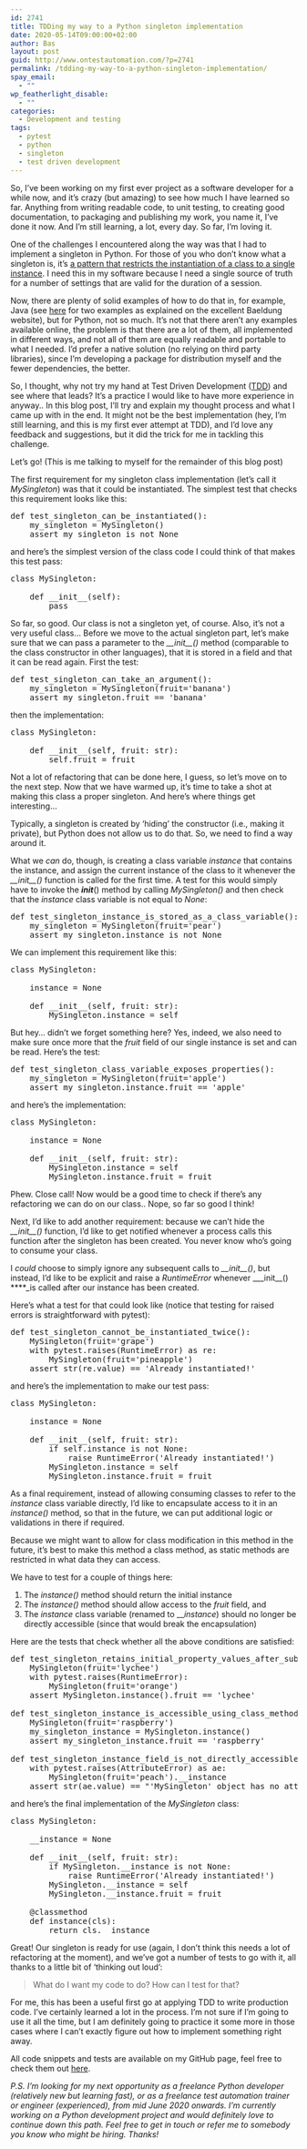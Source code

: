 ```yaml
---
id: 2741
title: TDDing my way to a Python singleton implementation
date: 2020-05-14T09:00:00+02:00
author: Bas
layout: post
guid: http://www.ontestautomation.com/?p=2741
permalink: /tdding-my-way-to-a-python-singleton-implementation/
spay_email:
  - ""
wp_featherlight_disable:
  - ""
categories:
  - Development and testing
tags:
  - pytest
  - python
  - singleton
  - test driven development
---
```

So, I&#8217;ve been working on my first ever project as a software developer for a while now, and it&#8217;s crazy (but amazing) to see how much I have learned so far. Anything from writing readable code, to unit testing, to creating good documentation, to packaging and publishing my work, you name it, I&#8217;ve done it now. And I&#8217;m still learning, a lot, every day. So far, I&#8217;m loving it.

One of the challenges I encountered along the way was that I had to implement a singleton in Python. For those of you who don&#8217;t know what a singleton is, it&#8217;s <a href="https://en.wikipedia.org/wiki/Singleton_pattern" target="_blank" rel="noreferrer noopener">a pattern that restricts the instantiation of a class to a single instance</a>. I need this in my software because I need a single source of truth for a number of settings that are valid for the duration of a session.

Now, there are plenty of solid examples of how to do that in, for example, Java (see <a rel="noreferrer noopener" href="https://www.baeldung.com/java-singleton" target="_blank">here</a> for two examples as explained on the excellent Baeldung website), but for Python, not so much. It&#8217;s not that there aren&#8217;t any examples available online, the problem is that there are a lot of them, all implemented in different ways, and not all of them are equally readable and portable to what I needed. I&#8217;d prefer a native solution (no relying on third party libraries), since I&#8217;m developing a package for distribution myself and the fewer dependencies, the better.

So, I thought, why not try my hand at Test Driven Development (<a rel="noreferrer noopener" href="https://en.wikipedia.org/wiki/Test-driven_development" target="_blank">TDD</a>) and see where that leads? It&#8217;s a practice I would like to have more experience in anyway.. In this blog post, I&#8217;ll try and explain my thought process and what I came up with in the end. It might not be the best implementation (hey, I&#8217;m still learning, and this is my first ever attempt at TDD), and I&#8217;d love any feedback and suggestions, but it did the trick for me in tackling this challenge.

Let&#8217;s go! (This is me talking to myself for the remainder of this blog post)

The first requirement for my singleton class implementation (let&#8217;s call it _MySingleton_) was that it could be instantiated. The simplest test that checks this requirement looks like this:

<pre class="EnlighterJSRAW" data-enlighter-language="python" data-enlighter-theme="" data-enlighter-highlight="" data-enlighter-linenumbers="" data-enlighter-lineoffset="" data-enlighter-title="" data-enlighter-group="">def test_singleton_can_be_instantiated():
    my_singleton = MySingleton()
    assert my_singleton is not None</pre>

and here&#8217;s the simplest version of the class code I could think of that makes this test pass:

<pre class="EnlighterJSRAW" data-enlighter-language="python" data-enlighter-theme="" data-enlighter-highlight="" data-enlighter-linenumbers="" data-enlighter-lineoffset="" data-enlighter-title="" data-enlighter-group="">class MySingleton:

    def __init__(self):
        pass</pre>

So far, so good. Our class is not a singleton yet, of course. Also, it&#8217;s not a very useful class… Before we move to the actual singleton part, let&#8217;s make sure that we can pass a parameter to the _\_\_init\_\_()_ method (comparable to the class constructor in other languages), that it is stored in a field and that it can be read again. First the test:

<pre class="EnlighterJSRAW" data-enlighter-language="python" data-enlighter-theme="" data-enlighter-highlight="" data-enlighter-linenumbers="" data-enlighter-lineoffset="" data-enlighter-title="" data-enlighter-group="">def test_singleton_can_take_an_argument():
    my_singleton = MySingleton(fruit=&#039;banana&#039;)
    assert my_singleton.fruit == &#039;banana&#039;</pre>

then the implementation:

<pre class="EnlighterJSRAW" data-enlighter-language="python" data-enlighter-theme="" data-enlighter-highlight="" data-enlighter-linenumbers="" data-enlighter-lineoffset="" data-enlighter-title="" data-enlighter-group="">class MySingleton:

    def __init__(self, fruit: str):
        self.fruit = fruit</pre>

Not a lot of refactoring that can be done here, I guess, so let&#8217;s move on to the next step. Now that we have warmed up, it&#8217;s time to take a shot at making this class a proper singleton. And here&#8217;s where things get interesting… 

Typically, a singleton is created by &#8216;hiding&#8217; the constructor (i.e., making it private), but Python does not allow us to do that. So, we need to find a way around it.

What we _can_ do, though, is creating a class variable _instance_ that contains the instance, and assign the current instance of the class to it whenever the _\_\_init\_\_()_ function is called for the first time. A test for this would simply have to invoke the ___init___() method by calling _MySingleton()_ and then check that the _instance_ class variable is not equal to _None_:

<pre class="EnlighterJSRAW" data-enlighter-language="python" data-enlighter-theme="" data-enlighter-highlight="" data-enlighter-linenumbers="" data-enlighter-lineoffset="" data-enlighter-title="" data-enlighter-group="">def test_singleton_instance_is_stored_as_a_class_variable():
    my_singleton = MySingleton(fruit=&#039;pear&#039;)
    assert my_singleton.instance is not None</pre>

We can implement this requirement like this:

<pre class="EnlighterJSRAW" data-enlighter-language="python" data-enlighter-theme="" data-enlighter-highlight="" data-enlighter-linenumbers="" data-enlighter-lineoffset="" data-enlighter-title="" data-enlighter-group="">class MySingleton:

    instance = None

    def __init__(self, fruit: str):
        MySingleton.instance = self</pre>

But hey… didn&#8217;t we forget something here? Yes, indeed, we also need to make sure once more that the _fruit_ field of our single instance is set and can be read. Here&#8217;s the test:

<pre class="EnlighterJSRAW" data-enlighter-language="python" data-enlighter-theme="" data-enlighter-highlight="" data-enlighter-linenumbers="" data-enlighter-lineoffset="" data-enlighter-title="" data-enlighter-group="">def test_singleton_class_variable_exposes_properties():
    my_singleton = MySingleton(fruit=&#039;apple&#039;)
    assert my_singleton.instance.fruit == &#039;apple&#039;</pre>

and here&#8217;s the implementation:

<pre class="EnlighterJSRAW" data-enlighter-language="python" data-enlighter-theme="" data-enlighter-highlight="" data-enlighter-linenumbers="" data-enlighter-lineoffset="" data-enlighter-title="" data-enlighter-group="">class MySingleton:

    instance = None

    def __init__(self, fruit: str):
        MySingleton.instance = self
        MySingleton.instance.fruit = fruit</pre>

Phew. Close call! Now would be a good time to check if there&#8217;s any refactoring we can do on our class.. Nope, so far so good I think!

Next, I&#8217;d like to add another requirement: because we can&#8217;t hide the _\_\_init\_\_()_ function, I&#8217;d like to get notified whenever a process calls this function after the singleton has been created. You never know who&#8217;s going to consume your class.

I _could_ choose to simply ignore any subsequent calls to _\_\_init\_\_()_, but instead, I&#8217;d like to be explicit and raise a _RuntimeError_ whenever _\_\_init\_\_() ****_is called after our instance has been created.

Here&#8217;s what a test for that could look like (notice that testing for raised errors is straightforward with pytest):

<pre class="EnlighterJSRAW" data-enlighter-language="python" data-enlighter-theme="" data-enlighter-highlight="" data-enlighter-linenumbers="" data-enlighter-lineoffset="" data-enlighter-title="" data-enlighter-group="">def test_singleton_cannot_be_instantiated_twice():
    MySingleton(fruit=&#039;grape&#039;)
    with pytest.raises(RuntimeError) as re:
        MySingleton(fruit=&#039;pineapple&#039;)
    assert str(re.value) == &#039;Already instantiated!&#039;</pre>

and here&#8217;s the implementation to make our test pass:

<pre class="EnlighterJSRAW" data-enlighter-language="python" data-enlighter-theme="" data-enlighter-highlight="" data-enlighter-linenumbers="" data-enlighter-lineoffset="" data-enlighter-title="" data-enlighter-group="">class MySingleton:

    instance = None

    def __init__(self, fruit: str):
        if self.instance is not None:
            raise RuntimeError(&#039;Already instantiated!&#039;)
        MySingleton.instance = self
        MySingleton.instance.fruit = fruit</pre>

As a final requirement, instead of allowing consuming classes to refer to the _instance_ class variable directly, I&#8217;d like to encapsulate access to it in an _instance()_ method, so that in the future, we can put additional logic or validations in there if required.

Because we might want to allow for class modification in this method in the future, it&#8217;s best to make this method a class method, as static methods are restricted in what data they can access.

We have to test for a couple of things here:

  1. The _instance()_ method should return the initial instance
  2. The _instance()_ method should allow access to the _fruit_ field, and
  3. The _instance_ class variable (renamed to ___instance_) should no longer be directly accessible (since that would break the encapsulation)

Here are the tests that check whether all the above conditions are satisfied:

<pre class="EnlighterJSRAW" data-enlighter-language="python" data-enlighter-theme="" data-enlighter-highlight="" data-enlighter-linenumbers="" data-enlighter-lineoffset="" data-enlighter-title="" data-enlighter-group="">def test_singleton_retains_initial_property_values_after_subsequent_init_calls():
    MySingleton(fruit=&#039;lychee&#039;)
    with pytest.raises(RuntimeError):
        MySingleton(fruit=&#039;orange&#039;)
    assert MySingleton.instance().fruit == &#039;lychee&#039;

def test_singleton_instance_is_accessible_using_class_method():
    MySingleton(fruit=&#039;raspberry&#039;)
    my_singleton_instance = MySingleton.instance()
    assert my_singleton_instance.fruit == &#039;raspberry&#039;

def test_singleton_instance_field_is_not_directly_accessible():
    with pytest.raises(AttributeError) as ae:
        MySingleton(fruit=&#039;peach&#039;).__instance
    assert str(ae.value) == "&#039;MySingleton&#039; object has no attribute &#039;__instance&#039;"</pre>

and here&#8217;s the final implementation of the _MySingleton_ class:

<pre class="EnlighterJSRAW" data-enlighter-language="python" data-enlighter-theme="" data-enlighter-highlight="" data-enlighter-linenumbers="" data-enlighter-lineoffset="" data-enlighter-title="" data-enlighter-group="">class MySingleton:

    __instance = None

    def __init__(self, fruit: str):
        if MySingleton.__instance is not None:
            raise RuntimeError(&#039;Already instantiated!&#039;)
        MySingleton.__instance = self
        MySingleton.__instance.fruit = fruit

    @classmethod
    def instance(cls):
        return cls.__instance</pre>

Great! Our singleton is ready for use (again, I don&#8217;t think this needs a lot of refactoring at the moment), and we&#8217;ve got a number of tests to go with it, all thanks to a little bit of &#8216;thinking out loud&#8217;:

<blockquote class="wp-block-quote">
  <p>
    What do I want my code to do? How can I test for that?
  </p>
</blockquote>

For me, this has been a useful first go at applying TDD to write production code. I&#8217;ve certainly learned a lot in the process. I&#8217;m not sure if I&#8217;m going to use it all the time, but I am definitely going to practice it some more in those cases where I can&#8217;t exactly figure out how to implement something right away.

All code snippets and tests are available on my GitHub page, feel free to check them out <a rel="noreferrer noopener" href="https://github.com/basdijkstra/ota-examples/tree/master/python-tdd-singleton" target="_blank">here</a>.

_P.S. I&#8217;m looking for my next opportunity as a freelance Python developer (relatively new but learning fast), or as a freelance test automation trainer or engineer (experienced), from mid June 2020 onwards. I&#8217;m currently working on a Python development project and would definitely love to continue down this path. Feel free to get in touch or refer me to somebody you know who might be hiring. Thanks!_